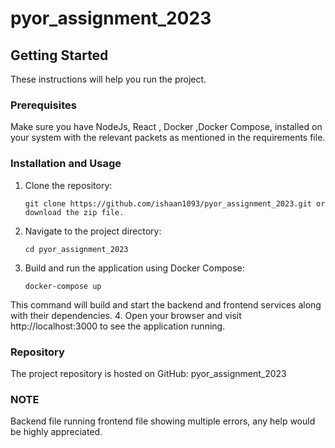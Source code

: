 # pyor_assignment_2023
## Getting Started

These instructions will help you run the project.

### Prerequisites

Make sure you have NodeJs, React , Docker ,Docker Compose, installed on your system with the relevant packets as mentioned in the requirements file.

### Installation and Usage

1. Clone the repository:
   ```shell
   git clone https://github.com/ishaan1093/pyor_assignment_2023.git or download the zip file.
2. Navigate to the project directory:
    ```shell
    cd pyor_assignment_2023
3. Build and run the application using Docker Compose:
    ```shell
    docker-compose up
This command will build and start the backend and frontend services along with their dependencies.
4. Open your browser and visit http://localhost:3000 to see the application running.

### Repository
The project repository is hosted on GitHub: pyor_assignment_2023

### NOTE
Backend file running frontend file showing multiple errors, any help would be highly appreciated.
